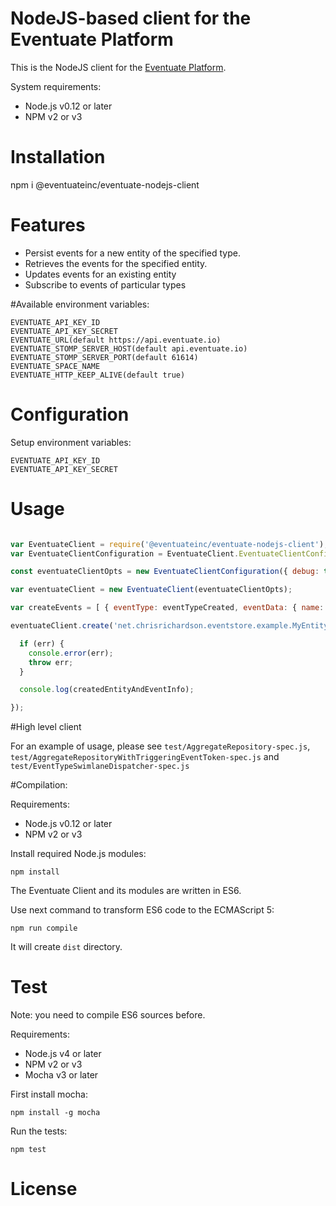 NodeJS-based client for the Eventuate Platform
======================

This is the NodeJS client for the [Eventuate Platform](http://eventuate.io/).

System requirements:
 - Node.js v0.12 or later
 - NPM v2 or v3

# Installation

npm i @eventuateinc/eventuate-nodejs-client

# Features
  * Persist events for a new entity of the specified type.
  * Retrieves the events for the specified entity.
  * Updates events for an existing entity
  * Subscribe to events of particular types


#Available environment variables:

    EVENTUATE_API_KEY_ID
    EVENTUATE_API_KEY_SECRET
    EVENTUATE_URL(default https://api.eventuate.io)
    EVENTUATE_STOMP_SERVER_HOST(default api.eventuate.io)
    EVENTUATE_STOMP_SERVER_PORT(default 61614)
    EVENTUATE_SPACE_NAME
    EVENTUATE_HTTP_KEEP_ALIVE(default true)
        
# Configuration

Setup environment variables:

    EVENTUATE_API_KEY_ID
    EVENTUATE_API_KEY_SECRET
    

# Usage

```javascript

var EventuateClient = require('@eventuateinc/eventuate-nodejs-client');
var EventuateClientConfiguration = EventuateClient.EventuateClientConfiguration;

const eventuateClientOpts = new EventuateClientConfiguration({ debug: true });

var eventuateClient = new EventuateClient(eventuateClientOpts);

var createEvents = [ { eventType: eventTypeCreated, eventData: { name: 'Fred' } } ];

eventuateClient.create('net.chrisrichardson.eventstore.example.MyEntityWasCreated', createEvents, function (err, createdEntityAndEventInfo) {

  if (err) {
    console.error(err);
    throw err;
  }

  console.log(createdEntityAndEventInfo);

});
```

#High level client

For an example of usage, please see `test/AggregateRepository-spec.js`, `test/AggregateRepositoryWithTriggeringEventToken-spec.js` and `test/EventTypeSwimlaneDispatcher-spec.js`

    
    
#Compilation:

Requirements:
 - Node.js v0.12 or later
 - NPM v2 or v3
 
Install required Node.js modules:

    npm install

The Eventuate Client and its modules are written in ES6. 

Use next command to transform ES6 code to the ECMAScript 5:

    npm run compile
    
It will create `dist` directory.
    


# Test

Note: you need to compile ES6 sources before.

Requirements:
 - Node.js v4 or later
 - NPM v2 or v3
 - Mocha v3 or later

First install mocha:

    npm install -g mocha

Run the tests:

    npm test


# License

